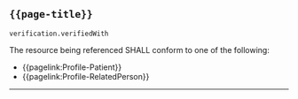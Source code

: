## <code>{{page-title}}</code>

<code>verification.verifiedWith</code>

The resource being referenced SHALL conform to one of the following:

- {{pagelink:Profile-Patient}}
- {{pagelink:Profile-RelatedPerson}}

---
